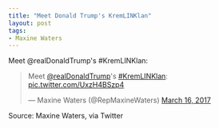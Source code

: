 ```yaml
---
title: "Meet Donald Trump's KremLINKlan"
layout: post
tags:
- Maxine Waters
---
```


Meet @realDonaldTrump's #KremLINKlan:

<blockquote class="twitter-tweet"><p lang="en" dir="ltr">Meet <a href="https://twitter.com/realDonaldTrump?ref_src=twsrc%5Etfw">@realDonaldTrump</a>&#39;s <a href="https://twitter.com/hashtag/KremLINKlan?src=hash&amp;ref_src=twsrc%5Etfw">#KremLINKlan</a>: <a href="https://t.co/UxzH4BSzp4">pic.twitter.com/UxzH4BSzp4</a></p>&mdash; Maxine Waters (@RepMaxineWaters) <a href="https://twitter.com/RepMaxineWaters/status/842392085168824320?ref_src=twsrc%5Etfw">March 16, 2017</a></blockquote> <script async src="https://platform.twitter.com/widgets.js" charset="utf-8"></script>

Source: Maxine Waters, via Twitter
